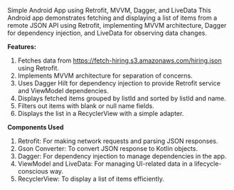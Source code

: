 Simple Android App using Retrofit, MVVM, Dagger, and LiveData
This Android app demonstrates fetching and displaying a list of items from a remote JSON API using Retrofit, implementing MVVM architecture, Dagger for dependency injection, and LiveData for observing data changes.

**Features:**
1. Fetches data from https://fetch-hiring.s3.amazonaws.com/hiring.json using Retrofit.
2. Implements MVVM architecture for separation of concerns.
3. Uses Dagger Hilt for dependency injection to provide Retrofit service and ViewModel dependencies.
4. Displays fetched items grouped by listId and sorted by listId and name.
5. Filters out items with blank or null name fields.
6. Displays the list in a RecyclerView with a simple adapter.
   
**Components Used**
1. Retrofit: For making network requests and parsing JSON responses.
2. Gson Converter: To convert JSON response to Kotlin objects.
3. Dagger: For dependency injection to manage dependencies in the app.
4. ViewModel and LiveData: For managing UI-related data in a lifecycle-conscious way.
5. RecyclerView: To display a list of items efficiently.
